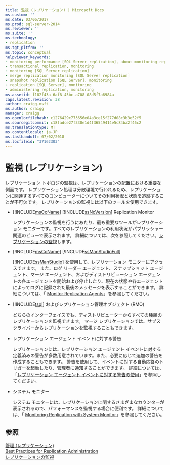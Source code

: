 ```yaml
---
title: 監視 (レプリケーション) | Microsoft Docs
ms.custom: ''
ms.date: 03/06/2017
ms.prod: sql-server-2014
ms.reviewer: ''
ms.suite: ''
ms.technology:
- replication
ms.tgt_pltfrm: ''
ms.topic: conceptual
helpviewer_keywords:
- monitoring performance [SQL Server replication], about monitoring replication
- transactional replication, monitoring
- monitoring [SQL Server replication]
- merge replication monitoring [SQL Server replication]
- snapshot replication [SQL Server], monitoring
- replication [SQL Server], monitoring
- administering replication, monitoring
ms.assetid: f182f43a-6af8-45bc-a708-08d5f7a6984a
caps.latest.revision: 38
author: craigg-msft
ms.author: craigg
manager: craigg
ms.openlocfilehash: c1276429c773656e04a3ce15f277d08c3b3e52f5
ms.sourcegitcommit: c18fadce27f330e1d4f36549414e5c84ba2f46c2
ms.translationtype: MT
ms.contentlocale: ja-JP
ms.lasthandoff: 07/02/2018
ms.locfileid: "37162303"
---
```

# <a name="monitoring-replication"></a>監視 (レプリケーション)
  レプリケーション トポロジの監視は、レプリケーションの配置における重要な側面です。 レプリケーション処理は分散環境で行われるため、レプリケーションに関連するすべてのコンピューターについてその利用状況と状態を追跡することが不可欠です。 レプリケーションの監視には以下のツールを使用できます。  
  
-   [!INCLUDE[msCoName](../../includes/msCoName-md.md)] [!INCLUDE[ssNoVersion](../../includes/ssNoVersion-md.md)] Replication Monitor  
  
     レプリケーションの監視を行うにあたり、最も重要なツールがレプリケーション モニターです。すべてのレプリケーションの利用状況がパブリッシャー関連のビューで表示されます。 詳細については、次を参照してください。[レプリケーションの監視](monitor/monitoring-replication-overview.md)します。  
  
-   [!INCLUDE[msCoName](../../includes/msCoName-md.md)] [!INCLUDE[ssManStudioFull](../../includes/ssManStudioFull-md.md)]  
  
     [!INCLUDE[ssManStudio](../../includes/ssManStudio-md.md)] を使用して、レプリケーション モニターにアクセスできます。 また、ログ リーダー エージェント、スナップショット エージェント、マージ エージェント、およびディストリビューション エージェントの各エージェントを開始および停止したり、現在の状態や各エージェントによってログに記録された最後のメッセージを表示することができます。 詳細については、「 [Monitor Replication Agents](agents/replication-agents.md)」を参照してください。  
  
-   [!INCLUDE[tsql](../../includes/tsql-md.md)] およびレプリケーション管理オブジェクト (RMO)  
  
     どちらのインターフェイスでも、ディストリビューターからすべての種類のレプリケーションを監視できます。 マージ レプリケーションでは、サブスクライバーからレプリケーションを監視することもできます。  
  
-   レプリケーション エージェント イベントに対する警告  
  
     レプリケーションには、レプリケーション エージェント イベントに対する定義済みの警告が多数用意されています。また、必要に応じて追加の警告を作成することもできます。 警告を使用して、イベントに対する自動応答のトリガーを起動したり、管理者に通知することができます。 詳細については、「[レプリケーション エージェント イベントに対する警告の使用](agents/use-alerts-for-replication-agent-events.md)」を参照してください。  
  
-   システム モニター  
  
     システム モニターには、レプリケーションに関するさまざまなカウンターが表示されるので、パフォーマンスを監視する場合に便利です。 詳細については、「 [Monitoring Replication with System Monitor](monitor/monitoring-replication-with-system-monitor.md)」を参照してください。  
  
## <a name="see-also"></a>参照  
 [管理 &#40;レプリケーション&#41;](administration/administration-replication.md)   
 [Best Practices for Replication Administration](administration/best-practices-for-replication-administration.md)   
 [レプリケーションの監視](monitor/monitoring-replication-overview.md)  
  
  
